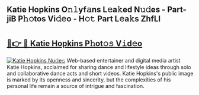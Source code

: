 ## Katie Hopkins O𝚗𝚕yf𝚊ns L𝚎a𝚔ed N𝚞𝚍es - Part-jiB P𝚑𝚘tos Vi𝚍𝚎o - H𝚘𝚝 Part L𝚎a𝚔s ZhfLI

# <h2><a href="http://kf0hgnj.oniu.top/?m=Katie+Hopkins">🔗👉 🔴 Katie Hopkins P𝚑ot𝚘𝚜 V𝚒d𝚎o</a></h2>

[![Katie Hopkins Nu𝚍e𝚜](https://i.imgur.com/0qMVB7G.gif)](http://kf0hgnj.oniu.top/?m=Katie+Hopkins)
Web-based entertainer and digital media artist Katie Hopkins, acclaimed for sharing dance and lifestyle ideas through solo and collaborative dance acts and short videos. Katie Hopkins's public image is marked by its openness and sincerity, but the complexities of his personal life remain a source of intrigue and fascination.  
